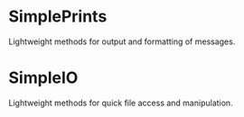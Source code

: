 # SimplePrints #

Lightweight methods for output and formatting of messages.

# SimpleIO #

Lightweight methods for quick file access and manipulation.